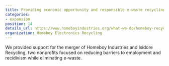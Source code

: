 ```yaml
---
title: Providing economic opportunity and responsible e-waste recycling.
categories:
- expansion
position: 14
details_url: https://www.homeboyindustries.org/what-we-do/homeboy-recycling
organization: Homeboy Electronics Recycling
---
```


We provided support for the merger of Homeboy Industries and Isidore Recycling, two nonprofits focused on reducing barriers to employment and recidivism while eliminating e-waste.

